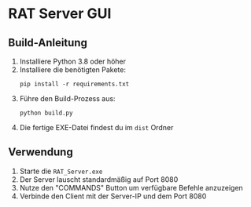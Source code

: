 # RAT Server GUI

## Build-Anleitung

1. Installiere Python 3.8 oder höher
2. Installiere die benötigten Pakete:
   ```
   pip install -r requirements.txt
   ```
3. Führe den Build-Prozess aus:
   ```
   python build.py
   ```
4. Die fertige EXE-Datei findest du im `dist` Ordner

## Verwendung

1. Starte die `RAT_Server.exe`
2. Der Server lauscht standardmäßig auf Port 8080
3. Nutze den "COMMANDS" Button um verfügbare Befehle anzuzeigen
4. Verbinde den Client mit der Server-IP und dem Port 8080 